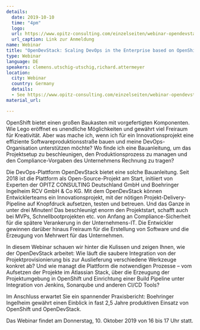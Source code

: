 ```yaml
---
details:
  date: 2019-10-10
  time: "4pm"
  logo:
  url: https://www.opitz-consulting.com/einzelseiten/webinar-opendevstack.html
  url_caption: Link zur Anmeldung
name: Webinar
title: "OpenDevStack: Scaling DevOps in the Enterprise based on OpenShift"
type: Webinar
language: DE
speakers: clemens.utschig-utschig,richard.attermeyer 
location: 
  city: Webinar
  country: Germany
  details: 
  - See https://www.opitz-consulting.com/einzelseiten/webinar-opendevstack.html
material_url:

---
```

OpenShift bietet einen großen Baukasten mit vorgefertigten Komponenten. Wie Lego eröffnet es unendliche Möglichkeiten und gewährt viel Freiraum für Kreativität. Aber was mache ich, wenn ich für ein Innovationsprojekt eine effiziente Softwareproduktionsstraße bauen und meine DevOps-Organisation unterstützen möchte? Wo finde ich eine Bauanleitung, um das Projektsetup zu beschleunigen, den Produktionsprozess zu managen und den Compliance-Vorgaben des Unternehmens Rechnung zu tragen?

Die DevOps-Plattform OpenDevStack bietet eine solche Bauanleitung. Seit 2018 ist die Plattform als Open-Source-Projekt am Start, initiiert von Experten der OPITZ CONSULTING Deutschland GmbH und Boehringer Ingelheim RCV GmbH & Co KG. Mit dem OpenDevStack können Entwicklerteams ein Innovationsprojekt, mit der nötigen Projekt-Delivery-Pipeline auf Knopfdruck aufsetzen, testen und betreuen. Und das Ganze in unter drei Minuten! Das beschleunigt enorm den Projektstart, schafft auch bei MVPs, Schnellbootprojekten etc. von Anfang an Compliance-Sicherheit für die spätere Verankerung in der Unternehmens-IT. Die Entwickler gewinnen darüber hinaus Freiraum für die Erstellung von Software und die Erzeugung von Mehrwert für das Unternehmen.

In diesem Webinar schauen wir hinter die Kulissen und zeigen Ihnen, wie der OpenDevStack arbeitet: Wie läuft die saubere Integration von der Projektprovisionierung bis zur Auslieferung verschiedene Werkzeuge konkret ab? Und wie managt die Plattform die notwendigen Prozesse – vom Aufsetzen der Projekte im Atlassian Stack, über die Erzeugung der Projektumgebung in OpenShift und Einrichtung einer Build Pipeline unter Integration von Jenkins, Sonarqube und anderen CI/CD Tools?

Im Anschluss erwartet Sie ein spannender Praxisbericht: Boehringer Ingelheim gewährt einen Einblick in fast 2,5 Jahre produktiven Einsatz von OpenShift und OpenDevStack.

Das Webinar findet am Donnerstag, 10. Oktober 2019 von 16 bis 17 Uhr statt.
 
